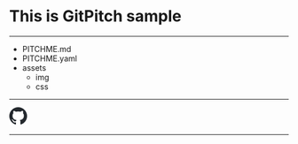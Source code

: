 # This is **GitPitch sample**

---

- PITCHME.md
- PITCHME.yaml
- assets
  - img
  - css
  
---

![IMAGE](assets/img/logo.png)

---
